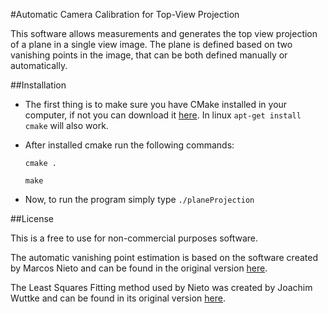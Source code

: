 #Automatic Camera Calibration for Top-View Projection

This software allows measurements and generates the top view projection of a plane in a single view image. The plane is defined based on two vanishing points in the image, that can be both defined manually or automatically.

##Installation

* The first thing is to make sure you have CMake installed in your computer, if not you can download it [here](http://www.cmake.org/download/). In linux `apt-get install cmake` will also work.

* After installed cmake run the following commands:

  `cmake .`

  `make`

* Now, to run the program simply type `./planeProjection`

##License

This is a free to use for non-commercial purposes software.

The automatic vanishing point estimation is based on the software created by Marcos Nieto and can be found in the original version [here](www.marcosnieto.net/vanishingPoint).

The Least Squares Fitting method used by Nieto was created by Joachim Wuttke and can be found in its original version [here](www.messen-und-deuten.de/lmfit).